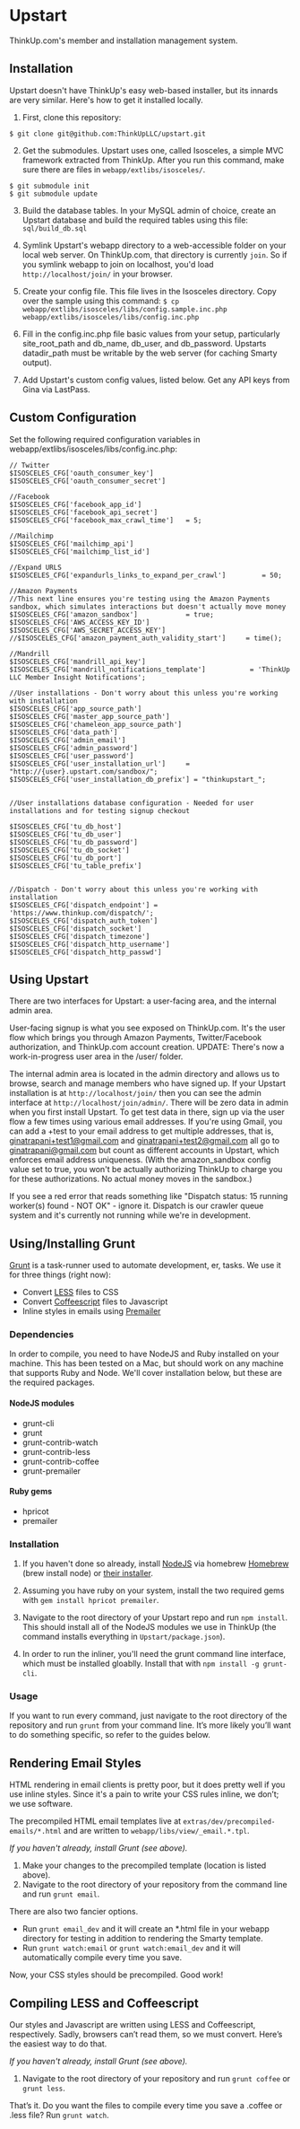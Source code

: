 Upstart
=======

ThinkUp.com's member and installation management system.

Installation
------------

Upstart doesn't have ThinkUp's easy web-based installer, but its innards are very similar. Here's how to get it installed locally.

1. First, clone this repository:
```
$ git clone git@github.com:ThinkUpLLC/upstart.git
```

2. Get the submodules. Upstart uses one, called Isosceles, a simple MVC framework extracted from ThinkUp. After you run this command, make sure there are files in ```webapp/extlibs/isosceles/```.
```
$ git submodule init
$ git submodule update
```

3. Build the database tables. In your MySQL admin of choice, create an Upstart database and build the required tables using this file: ```sql/build_db.sql```

4. Symlink Upstart's webapp directory to a web-accessible folder on your local web server. On ThinkUp.com, that directory is currently ```join```. So if you symlink webapp to join on localhost, you'd load ```http://localhost/join/``` in your browser.

5. Create your config file. This file lives in the Isosceles directory. Copy over the sample using this command:
```$ cp webapp/extlibs/isosceles/libs/config.sample.inc.php webapp/extlibs/isosceles/libs/config.inc.php```

6. Fill in the config.inc.php file basic values from your setup, particularly site_root_path and db_name, db_user, and db_password. Upstarts datadir_path must be writable by the web server (for caching Smarty output).

7. Add Upstart's custom config values, listed below. Get any API keys from Gina via LastPass.


Custom Configuration
--------------------
Set the following required configuration variables in webapp/extlibs/isosceles/libs/config.inc.php:

```
// Twitter
$ISOSCELES_CFG['oauth_consumer_key']
$ISOSCELES_CFG['oauth_consumer_secret']

//Facebook
$ISOSCELES_CFG['facebook_app_id']
$ISOSCELES_CFG['facebook_api_secret']
$ISOSCELES_CFG['facebook_max_crawl_time']   = 5;

//Mailchimp
$ISOSCELES_CFG['mailchimp_api']
$ISOSCELES_CFG['mailchimp_list_id']

//Expand URLS
$ISOSCELES_CFG['expandurls_links_to_expand_per_crawl']         = 50;

//Amazon Payments
//This next line ensures you're testing using the Amazon Payments sandbox, which simulates interactions but doesn't actually move money
$ISOSCELES_CFG['amazon_sandbox']            = true;
$ISOSCELES_CFG['AWS_ACCESS_KEY_ID']
$ISOSCELES_CFG['AWS_SECRET_ACCESS_KEY']
//$ISOSCELES_CFG['amazon_payment_auth_validity_start']     = time();

//Mandrill
$ISOSCELES_CFG['mandrill_api_key']
$ISOSCELES_CFG['mandrill_notifications_template']			= 'ThinkUp LLC Member Insight Notifications';

//User installations - Don't worry about this unless you're working with installation
$ISOSCELES_CFG['app_source_path']
$ISOSCELES_CFG['master_app_source_path']
$ISOSCELES_CFG['chameleon_app_source_path']
$ISOSCELES_CFG['data_path']
$ISOSCELES_CFG['admin_email']
$ISOSCELES_CFG['admin_password']
$ISOSCELES_CFG['user_password']
$ISOSCELES_CFG['user_installation_url']     = "http://{user}.upstart.com/sandbox/";
$ISOSCELES_CFG['user_installation_db_prefix'] = "thinkupstart_";


//User installations database configuration - Needed for user installations and for testing signup checkout

$ISOSCELES_CFG['tu_db_host']
$ISOSCELES_CFG['tu_db_user']
$ISOSCELES_CFG['tu_db_password']
$ISOSCELES_CFG['tu_db_socket']
$ISOSCELES_CFG['tu_db_port']
$ISOSCELES_CFG['tu_table_prefix']


//Dispatch - Don't worry about this unless you're working with installation
$ISOSCELES_CFG['dispatch_endpoint'] = 'https://www.thinkup.com/dispatch/';
$ISOSCELES_CFG['dispatch_auth_token']
$ISOSCELES_CFG['dispatch_socket']
$ISOSCELES_CFG['dispatch_timezone']
$ISOSCELES_CFG['dispatch_http_username']
$ISOSCELES_CFG['dispatch_http_passwd']
```


Using Upstart
-------------

There are two interfaces for Upstart: a user-facing area, and the internal admin area.

User-facing signup is what you see exposed on ThinkUp.com. It's the user flow which brings you through Amazon Payments, Twitter/Facebook authorization, and ThinkUp.com account creation. UPDATE: There's now a work-in-progress user area in the /user/ folder.

The internal admin area is located in the admin directory and allows us to browse, search and manage members who have signed up. If your Upstart installation is at ```http://localhost/join/``` then you can see the admin interface at ```http://localhost/join/admin/```. There will be zero data in admin when you first install Upstart. To get test data in there, sign up via the user flow a few times using various email addresses. If you're using Gmail, you can add a +test to your email address to get multiple addresses, that is, ginatrapani+test1@gmail.com and ginatrapani+test2@gmail.com all go to ginatrapani@gmail.com but count as different accounts in Upstart, which enforces email address uniqueness. (With the amazon_sandbox config value set to true, you won't be actually authorizing ThinkUp to charge you for these authorizations. No actual money moves in the sandbox.)

If you see a red error that reads something like "Dispatch status: 15 running worker(s) found - NOT OK" - ignore it. Dispatch is our crawler queue system and it's currently not running while we're in development.


Using/Installing Grunt
----------------------

[Grunt](http://gruntjs.com/) is a task-runner used to automate development, er, tasks. We use it for three things (right now):

* Convert [LESS](http://lesscss.org) files to CSS
* Convert [Coffeescript](http://coffeescript.org/) files to Javascript
* Inline styles in emails using [Premailer](https://github.com/premailer/premailer/)

### Dependencies

In order to compile, you need to have NodeJS and Ruby installed on your machine. This has been tested on a Mac, but
should work on any machine that supports Ruby and Node. We'll cover installation below, but these are the required
packages.

#### NodeJS modules

* grunt-cli
* grunt
* grunt-contrib-watch
* grunt-contrib-less
* grunt-contrib-coffee
* grunt-premailer

#### Ruby gems

* hpricot
* premailer

### Installation

1.  If you haven't done so already, install [NodeJS](http://nodejs.org/) via homebrew [Homebrew](http://brew.sh/)
    (brew install node) or [their installer](http://nodejs.org/download/).

2.  Assuming you have ruby on your system, install the two required gems with `gem install hpricot premailer`.

4.  Navigate to the root directory of your Upstart repo and run `npm install`. This should install all of the NodeJS
    modules we use in ThinkUp (the command installs everything in `Upstart/package.json`).

5.  In order to run the inliner, you'll need the grunt command line interface, which must be installed gloablly.
    Install that with `npm install -g grunt-cli`.

### Usage

If you want to run every command, just navigate to the root directory of the repository and run `grunt` from your
command line. It’s more likely you’ll want to do something specific, so refer to the guides below.


## Rendering Email Styles

HTML rendering in email clients is pretty poor, but it does pretty well if you use inline styles. Since it's a pain
to write your CSS rules inline, we don’t; we use software.

The precompiled HTML email templates live at `extras/dev/precompiled-emails/*.html`
and are written to `webapp/libs/view/_email.*.tpl`.

*If you haven't already, install Grunt (see above).*

1. Make your changes to the precompiled template (location is listed above).
2. Navigate to the root directory of your repository from the command line and run `grunt email`.

There are also two fancier options.

* Run `grunt email_dev` and it will create an *.html file in your webapp directory for testing in addition to rendering
  the Smarty template.
* Run `grunt watch:email` or `grunt watch:email_dev` and it will automatically compile every time you save.

Now, your CSS styles should be precompiled. Good work!


## Compiling LESS and Coffeescript

Our styles and Javascript are written using LESS and Coffeescript, respectively. Sadly, browsers can’t read them, so we
must convert. Here’s the easiest way to do that.

*If you haven't already, install Grunt (see above).*

1. Navigate to the root directory of your repository and run `grunt coffee` or `grunt less`.

That’s it. Do you want the files to compile every time you save a .coffee or .less file? Run `grunt watch`.